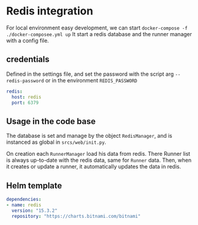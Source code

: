 # Redis integration

For local environment easy development, we can start `docker-compose -f ./docker-composee.yml up`
It start a redis database and the runner manager with a config file.

## credentials 
Defined in the settings file, and set the password with the script arg `--redis-password` or in the environment `REDIS_PASSWORD`
```yaml
redis:
  host: redis
  port: 6379
```

## Usage in the code base
The database is set and manage by the object `RedisManager`, and is instanced as global in `srcs/web/init.py`.

On creation each `RunnerManager` load his data from redis.
There Runner list is always up-to-date with the redis data, same for `Runner` data.
Then, when it creates or update a runner, it automatically updates the data in redis.


## Helm template
```yaml
dependencies:
- name: redis
  version: "15.3.2"
  repository: "https://charts.bitnami.com/bitnami"

```